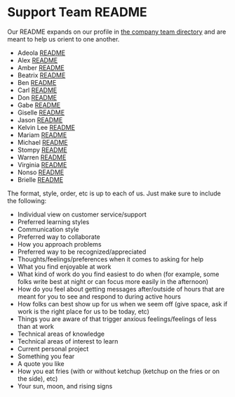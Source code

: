 # Support Team README

Our README expands on our profile in [the company team directory](../company/team/index.md) and are meant to help us orient to one another.

- Adeola [README](team-readmes/adeola-readme.md)
- Alex [README](team-readmes/alex-readme.md)
- Amber [README](team-readmes/amber-readme.md)
- Beatrix [README](team-readmes/bee-readme.md)
- Ben [README](team-readmes/ben-readme.md)
- Carl [README](team-readmes/carl-readme.md)
- Don [README](team-readmes/Don-readme.md)
- Gabe [README](team-readmes/gabe-readme.md)
- Giselle [README](team-readmes/giselle-readme.md)
- Jason [README](team-readmes/jason-readme.md)
- Kelvin Lee [README](team-readmes/kelvin-lee-readme.md)
- Mariam [README](team-readmes/mariam-readme.md)
- Michael [README](team-readmes/michael-readme.md)
- Stompy [README](team-readmes/stompy-readme.md)
- Warren [README](team-readmes/warren-readme.md)
- Virginia [README](team-readmes/virginia-readme.md)
- Nonso [README](team-readmes/nonso-readme.md)
- Brielle [README](team-readmes/brielle-readme.md)

The format, style, order, etc is up to each of us. Just make sure to include the following:

- Individual view on customer service/support
- Preferred learning styles
- Communication style
- Preferred way to collaborate
- How you approach problems
- Preferred way to be recognized/appreciated
- Thoughts/feelings/preferences when it comes to asking for help
- What you find enjoyable at work
- What kind of work do you find easiest to do when (for example, some folks write best at night or can focus more easily in the afternoon)
- How do you feel about getting messages after/outside of hours that are meant for you to see and respond to during active hours
- How folks can best show up for us when we seem off (give space, ask if work is the right place for us to be today, etc)
- Things you are aware of that trigger anxious feelings/feelings of less than at work
- Technical areas of knowledge
- Technical areas of interest to learn
- Current personal project
- Something you fear
- A quote you like
- How you eat fries (with or without ketchup (ketchup on the fries or on the side), etc)
- Your sun, moon, and rising signs
